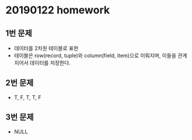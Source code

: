 # 20190122 homework

## 1번 문제

- 데이터를 2차원 테이블로 표현
- 테이블은 row(record, tuple)와 column(field, item)으로 이뤄지며, 이들을 관계지어서 데이터를 저장한다.



## 2번 문제

- T, F, T, T, F



## 3번 문제

- NULL